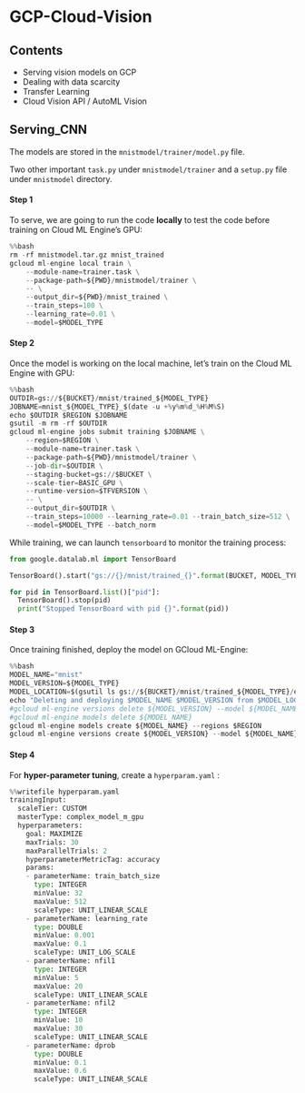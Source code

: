# GCP-Cloud-Vision

## Contents

* Serving vision models on GCP
* Dealing with data scarcity
* Transfer Learning
* Cloud Vision API / AutoML Vision

## Serving_CNN

The models are stored in the `mnistmodel/trainer/model.py`  file.

Two other important `task.py` under `mnistmodel/trainer` and a `setup.py` file under `mnistmodel` directory.

#### Step 1

To serve, we are going to run the code **locally** to test the code before training on Cloud ML Engine’s GPU:

```python
%%bash
rm -rf mnistmodel.tar.gz mnist_trained
gcloud ml-engine local train \
    --module-name=trainer.task \
    --package-path=${PWD}/mnistmodel/trainer \
    -- \
    --output_dir=${PWD}/mnist_trained \
    --train_steps=100 \
    --learning_rate=0.01 \
    --model=$MODEL_TYPE
```

#### Step 2

Once the model is working on the local machine, let’s train on the Cloud ML Engine with GPU:

```python
%%bash
OUTDIR=gs://${BUCKET}/mnist/trained_${MODEL_TYPE}
JOBNAME=mnist_${MODEL_TYPE}_$(date -u +%y%m%d_%H%M%S)
echo $OUTDIR $REGION $JOBNAME
gsutil -m rm -rf $OUTDIR
gcloud ml-engine jobs submit training $JOBNAME \
    --region=$REGION \
    --module-name=trainer.task \
    --package-path=${PWD}/mnistmodel/trainer \
    --job-dir=$OUTDIR \
    --staging-bucket=gs://$BUCKET \
    --scale-tier=BASIC_GPU \
    --runtime-version=$TFVERSION \
    -- \
    --output_dir=$OUTDIR \
    --train_steps=10000 --learning_rate=0.01 --train_batch_size=512 \
    --model=$MODEL_TYPE --batch_norm
```

While training, we can launch `tensorboard` to monitor the training process:

```python
from google.datalab.ml import TensorBoard

TensorBoard().start("gs://{}/mnist/trained_{}".format(BUCKET, MODEL_TYPE))

for pid in TensorBoard.list()["pid"]:
  TensorBoard().stop(pid)
  print("Stopped TensorBoard with pid {}".format(pid))
```

#### Step 3

Once training finished, deploy the model on GCloud ML-Engine:

```python
%%bash
MODEL_NAME="mnist"
MODEL_VERSION=${MODEL_TYPE}
MODEL_LOCATION=$(gsutil ls gs://${BUCKET}/mnist/trained_${MODEL_TYPE}/export/exporter | tail -1)
echo "Deleting and deploying $MODEL_NAME $MODEL_VERSION from $MODEL_LOCATION ... this will take a few minutes"
#gcloud ml-engine versions delete ${MODEL_VERSION} --model ${MODEL_NAME}
#gcloud ml-engine models delete ${MODEL_NAME}
gcloud ml-engine models create ${MODEL_NAME} --regions $REGION
gcloud ml-engine versions create ${MODEL_VERSION} --model ${MODEL_NAME} --origin ${MODEL_LOCATION} --runtime-version=$TFVERSION
```

#### Step 4

For **hyper-parameter tuning**, create a `hyperparam.yaml` :

```python
%%writefile hyperparam.yaml
trainingInput:
  scaleTier: CUSTOM
  masterType: complex_model_m_gpu
  hyperparameters:
    goal: MAXIMIZE
    maxTrials: 30
    maxParallelTrials: 2
    hyperparameterMetricTag: accuracy
    params:
    - parameterName: train_batch_size
      type: INTEGER
      minValue: 32
      maxValue: 512
      scaleType: UNIT_LINEAR_SCALE
    - parameterName: learning_rate
      type: DOUBLE
      minValue: 0.001
      maxValue: 0.1
      scaleType: UNIT_LOG_SCALE
    - parameterName: nfil1
      type: INTEGER
      minValue: 5
      maxValue: 20
      scaleType: UNIT_LINEAR_SCALE
    - parameterName: nfil2
      type: INTEGER
      minValue: 10
      maxValue: 30
      scaleType: UNIT_LINEAR_SCALE
    - parameterName: dprob
      type: DOUBLE
      minValue: 0.1
      maxValue: 0.6
      scaleType: UNIT_LINEAR_SCALE
```





